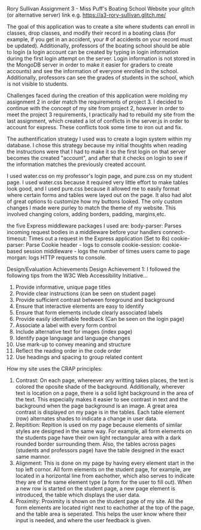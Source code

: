 Rory Sullivan Assignment 3 - Miss Puff's Boating School Website
your glitch (or alternative server) link e.g. https://a3-rory-sullivan.glitch.me/

The goal of this application was to create a site where students can enroll in classes, drop classes, and modify their record in a 
boating class (for example, if you get in an accident, your # of accidents on your record must be updated). Additionally, professors
of the boating school should be able to login (a login account can be created by typing in login information during the first login
attempt on the server. Login information is not stored in the MongoDB server in order to make it easier for graders to create accounts)
and see the information of everyone enrolled in the school. Additionally, professors can see the grades of students in the school, which
is not visible to students. 

Challenges faced during the creation of this application were molding my assignment 2 in order match the requirements of project 3. I
decided to continue with the concept of my site from project 2, however in order to meet the project 3 requirements, I practically had to
rebuild my site from the last assignment, which created a lot of conflicts in the server.js in order to account for express. These conflicts
took some time to iron out and fix. 

The authentification strategy I used was to create a login system within my database. I chose this strategy because my initial thoughts when
reading the instructions were that I had to make it so the first login on that server becomes the created "account", and after that it checks
on login to see if the information matches the previously created account.

I used water.css on my professor's login page, and pure.css on my student page. I used water.css because it required very little effort to
make tables look good, and I used pure.css because it allowed me to easily format where certain forms and tables were layed out on the page.
It also had alot of great options to customize how my buttons looked. The only custom changes I made were purley to match the theme of my 
website. This involved changing colors, adding borders, padding, margins,etc. 

the five Express middleware packages I used are:
body-parser: Parses incoming request bodies in a middleware before your handlers
connect-timeout: Times out a request in the Express application (Set to 8s)
cookie-parser: Parse Cookie header - logs to console
cookie-session: cookie-based session middleware - logs the number of times users came to page
morgan: logs HTTP requests to console. 

Design/Evaluation Achievements
Design Achievement 1: I followed the following tips from the W3C Web Accessibility Initiative...
  1. Provide informative, unique page titles
  2. Provide clear instructions (can be seen on student page)
  3. Provide sufficient contrast between foreground and background
  4. Ensure that interactive elements are easy to identify
  5. Ensure that form elements include clearly associated labels
  6. Provide easily identifiable feedback (Can be seen on the login page)
  7. Associate a label with every form control
  8. Include alternative text for images (index page)
  9. Identify page language and language changes
  10. Use mark-up to convey meaning and structure
  11. Reflect the reading order in the code order
  12. Use headings and spacing to group related content
  
 How my site uses the CRAP principles:
 1. Contrast:
   On each page, whereever any writting takes places, the text is colored the oposite shade of the background.
   Additionally, wherever text is location on a page, there is a solid light background in the area of the text. 
   This especially makes it easier to see contrast in text and the background when the page background is an image.
   A great area contrast is displayed on my page is in the tables. Each table element (row) alternates shades to 
   indicate a change in user data. 
 2. Repitition: 
   Repition is used on my page because elements of similar styles are designed in the same way. For example, all form
   elements on the students page have their own light rectangular area with a dark rounded border surrounding them. Also,
   the tables across pages (students and professors page) have the table designed in the exact same mannor. 
 3. Alignment:
    This is done on my page by having every element start in the top left cornor. All form elements on the student
    page, for example, are located in a horizontal line from eachother, which also serves to indicate they are of 
    the same element type (a form for the user to fill out). When a new row is started on the student page, a new
    page element is introduced, the table which displays the user data. 
 4. Proximity:
    Proximity is shown on the student page of my site. All the form elements are located right next to eachother at
    the top of the page, and the table area is seperated. This helps the user know where their input is needed, and
    where the user feedback is given. 
    